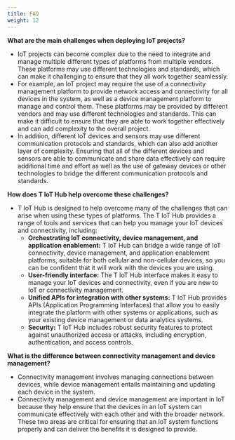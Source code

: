 ```yaml
---
title: FAQ
weight: 12
---
```

**What are the main challenges when deploying IoT projects?**

- IoT projects can become complex due to the need to integrate and manage multiple different types of platforms from multiple vendors. These platforms may use different technologies and standards, which can make it challenging to ensure that they all work together seamlessly.
- For example, an IoT project may require the use of a connectivity management platform to provide network access and connectivity for all devices in the system, as well as a device management platform to manage and control them. These platforms may be provided by different vendors and may use different technologies and standards. This can make it difficult to ensure that they are able to work together effectively and can add complexity to the overall project.
- In addition, different IoT devices and sensors may use different communication protocols and standards, which can also add another layer of complexity. Ensuring that all of the different devices and sensors are able to communicate and share data effectively can require additional time and effort as well as the use of gateway devices or other technologies to bridge the different communication protocols and standards.

**How does T IoT Hub help overcome these challenges?**

- T IoT Hub is designed to help overcome many of the challenges that can arise when using these types of platforms. The T IoT Hub provides a range of tools and services that can help you manage your IoT devices and connectivity, including:
    - **Orchestrating IoT connectivity, device management, and application enablement:** T IoT Hub can bridge a wide range of IoT connectivity, device management, and application enablement platforms, suitable for both cellular and non-cellular devices, so you can be confident that it will work with the devices you are using.
    - **User-friendly interface:** The T IoT Hub  interface makes it easy to manage your IoT devices and connectivity, even if you are new to IoT or connectivity management.
    - **Unified APIs for integration with other systems:** T IoT Hub provides APIs (Application Programming Interfaces) that allow you to easily integrate the platform with other systems or applications, such as your existing device management or data analytics systems.
    - **Security:** T IoT Hub includes robust security features to protect against unauthorized access or attacks, including encryption, authentication, and access controls.
    

**What is the difference between connectivity management and device management?**

- Connectivity management involves managing connections between devices, while device management entails maintaining and updating each device in the system.
- Connectivity management and device management are important in IoT because they help ensure that the devices in an IoT system can communicate effectively with each other and with the broader network. These two areas are critical for ensuring that an IoT system functions properly and can deliver the benefits it is designed to provide.




